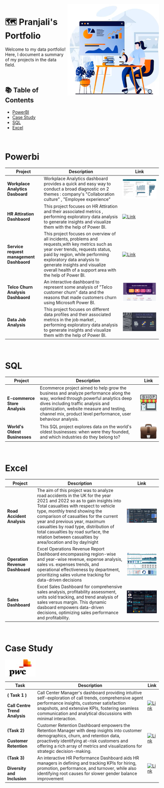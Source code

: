 <img align="right" width="300" height="300" src="https://github.com/Pranjali-d/Pranjali-d/blob/main/resources/git-%20portfolio-%20image.png">

# 🗺 Pranjali's  Portfolio
Welcome to my data portfolio! Here, I document a summary of my projects in the data field. 

 </br>

## 📚 Table of Contents
- [PowerBI](#powerbi)
- [Case Study](#CaseStudy)
- [SQL](#sql)
- [Excel](#excel)


 </br>
 

# Powerbi
|  Project   |   Description |  Link |
|---|---|---|
| <b> Workplace Analytics Dasboard </b> | Workplace Analytics dashboard provides a quick and easy way to conduct a broad diagnostic on 2 themes : company's "Collaboration culture" , "Employee experience"   | [![Link](https://github.com/Pranjali-d/Pranjali-d/blob/main/resources/wpa_gif.gif)](https://github.com/Pranjali-d/Workplace-Analytics_Dashboard) |
| <b> HR Attiration Dashbaord </b>  | This project focuses on HR Attiration and their associated metrics , performing exploratory data analysis to generate insights and visualize them with the help of Power BI.   | [![Link](https://user-images.githubusercontent.com/49934575/244920421-5550c8e6-eaa4-44db-bf78-6f5db7fedc7e.gif)](https://github.com/Pranjali-d/HR_powerBI_Report) |
| <b> Service request management Dashbaord  </b> | This project focuses on overview of all incidents, problems and requests,with key metrics such as year over trends, requests status, paid by region, while performing exploratory data analysis to generate insights and visualize overall health of a support area with the help of Power BI.   | [![Link](https://user-images.githubusercontent.com/49934575/244929101-7e1b1cf9-c74a-4bca-a4ac-f65c383e123b.png)](https://github.com/Pranjali-d/Service_request_management_analysis) |
| <b> Telco Churn Analysis Dashbaord </b> | An interactive dashboard to represent some analysis of "Telco customer churn" data and the reasons that made customers churn using Microsoft Power BI.  | [![Link](https://raw.githubusercontent.com/Pranjali-d/Pranjali-d/main/resources/Telco_churn.gif)](https://github.com/Pranjali-d/Telco_Customer_Churn_Analysis) |
| <b> Data Job Analysis </b>  |  This project focuses on different data profiles and their associated metrics in the job market , performing exploratory data analysis to generate insights and visualize them with the help of Power BI. | [![Link](https://raw.githubusercontent.com/Pranjali-d/Pranjali-d/main/resources/data_job_gif.gif)](https://github.com/Pranjali-d/Data_job_market_Analysis)|

 </br>

# SQL
|  Project   |  Description |  Link |
|---|---|---|
| <b> E-commerce Store Analysis </b> | Ecommerce project  aimed to help grow the business and analyze performance along the way, worked through powerful analytics deep dives including traffic analysis and optimization, website measure and testing, channel mix, product level performance, user behaviour analysis. |<a href="https://github.com/Pranjali-d/E-commerce-Analysis-SQL-Case-Study/blob/main/README.md"> <img src="https://raw.githubusercontent.com/Pranjali-d/Pranjali-d/main/resources/e-com-store-sql.png" alt="Link" width="" height=""> </a>|  
| <b> World's Oldest Businesses </b> | This SQL project  explores data on the world's oldest businesses: when were they founded, and which industries do they belong to? | <a href="https://github.com/Pranjali-d/Worlds_oldest_buisness-sql-case-study"> <img src="https://raw.githubusercontent.com/Pranjali-d/Pranjali-d/main/resources/images.jpg" alt="Link" width="" height=""> </a>  |


 
 </br>



 
# Excel
| Project | Description | Link |
|---|---|---|
| <b> Road Accident Analysis </b> | The aim of this project was to analyze road accidents in the UK for the year 2021 and 2022 so as to gain insights into Total casualties with respect to vehicle type, monthly trend showing the comparison of casualties for the current year and previous year, maximum casualties by road type, distribution of total casualties by road surface, the relation between casualties by area/location and by day/night | <a href="https://github.com/Pranjali-d/Road_Accident_Analysis/tree/main">  <img src="https://github.com/Pranjali-d/Road_Accident_Analysis/blob/main/References/dashbaord%20preview.jpg" alt="Link" width="" height=""> |
| <b> Operation Revenue Dashboard </b> |Excel Operations Revenue Report Dashboard encompassing region-wise and year-wise revenue, expense analysis, sales vs. expenses trends, and operational effectiveness by department, prioritizing sales volume tracking for data-driven decisions | <a href="https://github.com/Pranjali-d/Operations-Revenue-Dashbaord">  <img src="https://raw.githubusercontent.com/Pranjali-d/Pranjali-d/main/resources/operations_revenue_db%20(1).png" alt="Link" width="" height=""> </a> |
| <b> Sales Dashboard </b> | Excel Sales Dashboard for comprehensive sales analysis, profitability assessment, units sold tracking, and trend analysis of sales versus margin. This dynamic dasboard empowers data-driven decisions, optimizing sales performance and profitability. | <a href="https://github.com/Pranjali-d/Sales_Dashbaord">  <img src="https://raw.githubusercontent.com/Pranjali-d/Pranjali-d/main/resources/excel_db_sales%20(1).png" alt="Link" width="" height=""> </a> |



 </br>

 
 
# Case Study
 [![PwC-PricewaterhouseCoopers-Logo (1)](https://raw.githubusercontent.com/Pranjali-d/Pranjali-d/main/resources/PwC-PricewaterhouseCoopers-Logo%20(1).jpg)](https://github.com/Pranjali-d/PWC_Virtual_case_Exp) 
 
| Task | Description | Link|
|---|---|---|
| <b>  ( Task 1 )  <br />  </br> Call Centre Trend Analysis </b>  | Call Center Manager's dashboard providing intuitive self-exploration of call trends, comprehensive agent performance insights, customer satisfaction snapshots, and extensive KPIs, fostering seamless communication and analytical discussions with minimal interaction.  |  <a href="https://github.com/Pranjali-d/PWC_Virtual_case_Exp/tree/main/01_Call_centre_trends">  <img src="https://user-images.githubusercontent.com/49934575/244934563-0e8a843b-ca16-4b23-a012-1a4a09a1c83f.png" alt="Link" width="" height=""> </a> |
| <b> (Task 2) <br />  </br> Customer Retention </b>  | Customer Retention Dashboard empowers the Retention Manager with deep insights into customer demographics, churn, and retention data, proactively identifying at-risk customers and offering a rich array of metrics and visualizations for strategic decision-making. |  <a href="https://github.com/Pranjali-d/PWC_Virtual_case_Exp/tree/main/02_Customer%20retention">  <img src="https://user-images.githubusercontent.com/100661121/237678818-48d1cc92-049d-4392-8e29-8f60b096fd60.png" alt="Link" width="" height=""> </a>  |
| <b> (Task 3) <br /> </br> Diversity and Inclusion </b> | An interactive HR Performance Dashboard aids HR managers in defining and tracking KPIs for hiring, promotion, performance, and turnover, while also identifying root causes for slower gender balance improvement  | <a href="https://github.com/Pranjali-d/PWC_Virtual_case_Exp/tree/main/03_Diversity_%26_Inclusion">  <img src="https://user-images.githubusercontent.com/100661121/242836307-7d865f96-024a-4e87-8d06-e4b7dabe76b6.png" alt="Link" width="" height=""> </a> |




 
